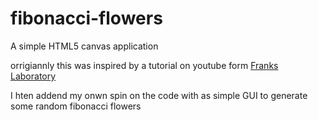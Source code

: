 # fibonacci-flowers
A simple HTML5 canvas application

orrigiannly this was inspired by a tutorial on youtube form [Franks Laboratory](https://www.youtube.com/watch?v=ymmtEgp0Tuc&list=PLYElE_rzEw_v8TXJ_ITSSBP_ypUKfQ7K-&index=1)

I hten addend my onwn spin on the code with as simple GUI to generate some random fibonacci flowers

